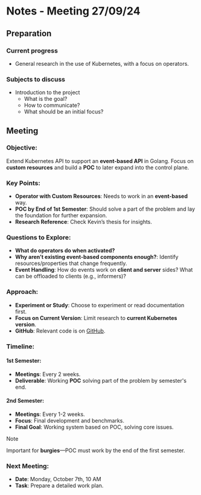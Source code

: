 # Notes - Meeting 27/09/24

## Preparation
### Current progress
- General research in the use of Kubernetes, with a focus on operators.

### Subjects to discuss
- Introduction to the project
  - What is the goal?
  - How to communicate?
  - What should be an initial focus?

## Meeting
### Objective:
Extend Kubernetes API to support an **event-based API** in Golang. Focus on **custom resources** and build a **POC** to later expand into the control plane.

### Key Points:
- **Operator with Custom Resources**: Needs to work in an **event-based** way.
- **POC by End of 1st Semester**: Should solve a part of the problem and lay the foundation for further expansion.
- **Research Reference**: Check Kevin’s thesis for insights.

### Questions to Explore:
- **What do operators do when activated?**
- **Why aren’t existing event-based components enough?**: Identify resources/properties that change frequently.
- **Event Handling**: How do events work on **client and server** sides? What can be offloaded to clients (e.g., informers)?

### Approach:
- **Experiment or Study**: Choose to experiment or read documentation first.
- **Focus on Current Version**: Limit research to **current Kubernetes version**.
- **GitHub**: Relevant code is on [GitHub](https://github.com/idlab-discover/wasm-operator).

### Timeline:
#### 1st Semester:
- **Meetings**: Every 2 weeks.
- **Deliverable**: Working **POC** solving part of the problem by semester's end.

#### 2nd Semester:
- **Meetings**: Every 1-2 weeks.
- **Focus**: Final development and benchmarks.
- **Final Goal**: Working system based on POC, solving core issues.

>[!NOTE]
> Important for **burgies**—POC must work by the end of the first semester.

### Next Meeting:
- **Date**: Monday, October 7th, 10 AM
- **Task**: Prepare a detailed work plan.
